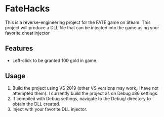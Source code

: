 # FateHacks

This is a reverse-engineering project for the FATE game on Steam. This project will produce a DLL file that can be injected into the game using your favorite cheat injector

## Features
- Left-click to be granted 100 gold in game

## Usage
1. Build the project using VS 2019 (other VS versions may work, I have not attempted them). I currently build the project as on Debug x86 settings.
2. If compiled with Debug settings, navigate to the Debug/ directory to obtain the DLL created.
3. Inject with your favorite DLL injector.